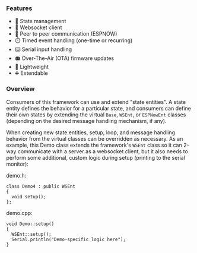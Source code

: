 ### Features

- :trident: State management
- :electric_plug: Websocket client
- :handshake: Peer to peer communication (ESPNOW)
- :stopwatch: Timed event handling (one-time or recurring)
- :keyboard: Serial input handling
- :radio: Over-The-Air (OTA) firmware updates
- :leaves: Lightweight
- :heavy_plus_sign: Extendable

### Overview

Consumers of this framework can use and extend "state entities". A state entity defines the behavior for a particular state, and consumers can define their own states by extending the virtual `Base`, `WSEnt`, or `ESPNowEnt` classes (depending on the desired message handling mechanism, if any).

When creating new state entities, setup, loop, and message handling behavior from the virtual classes can be overridden as necessary. As an example, this Demo class extends the framework's `WSEnt` class so it can 2-way communicate with a server as a websocket client, but it also needs to perform some additional, custom logic during setup (printing to the serial monitor):

demo.h:

```
class Demo4 : public WSEnt
{
  void setup();
};
```

demo.cpp:

```
void Demo::setup()
{
  WSEnt::setup();
  Serial.println("Demo-specific logic here");
}
```

